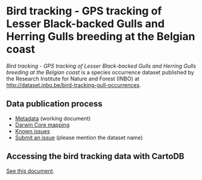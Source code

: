 # Bird tracking - GPS tracking of Lesser Black-backed Gulls and Herring Gulls breeding at the Belgian coast

*Bird tracking - GPS tracking of Lesser Black-backed Gulls and Herring Gulls breeding at the Belgian coast* is a species occurrence dataset published by the Research Institute for Nature and Forest (INBO) at <http://dataset.inbo.be/bird-tracking-gull-occurrences>.

## Data publication process

* [Metadata](metadata.md) (working document)
* [Darwin Core mapping](mapping/)
* [Known issues](https://github.com/LifeWatchINBO/data-publication/labels/bird-tracking-gull-occurrences)
* [Submit an issue](https://github.com/LifeWatchINBO/data-publication/issues/new) (please mention the dataset name)

## Accessing the bird tracking data with CartoDB

[See this document](https://github.com/LifeWatchINBO/bird-tracking/blob/master/cartodb/README.md).
